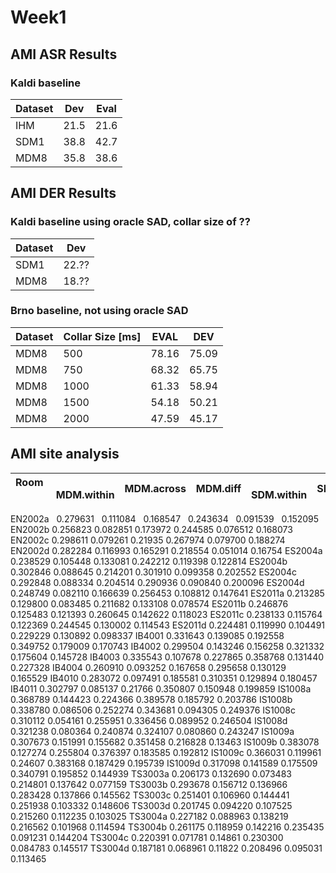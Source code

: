 # Week1

## AMI ASR Results 
### Kaldi baseline

Dataset | Dev | Eval
--------|-----|-----
IHM     | 21.5 | 21.6
SDM1    | 38.8 | 42.7
MDM8    | 35.8 | 38.6


## AMI DER Results
### Kaldi baseline using oracle SAD, collar size of ??

Dataset | Dev
--------|------
SDM1    | 22.??
MDM8    | 18.??

### Brno baseline, not using oracle SAD

Dataset | Collar Size [ms]  |	EVAL	| DEV
--------|-------------------|-------|------
MDM8    | 500	              | 78.16	| 75.09
MDM8    | 750	              | 68.32	| 65.75
MDM8    | 1000	            | 61.33	| 58.94
MDM8    | 1500	            | 54.18	| 50.21
MDM8    | 2000	            | 47.59	| 45.17


## AMI site analysis
Room   |   MDM.within | MDM.across | MDM.diff |   SDM.within | SDM.across | SDM.diff
-------|--------------|------------|----------|--------------|------------|----------
EN2002a    0.279631    0.111084    0.168547    0.243634    0.091539    0.152095
EN2002b    0.256823    0.082851    0.173972    0.244585    0.076512    0.168073
EN2002c    0.298611    0.079261    0.21935    0.267974    0.079700    0.188274
EN2002d    0.282284    0.116993    0.165291    0.218554    0.051014    0.16754
ES2004a    0.238529    0.105448    0.133081    0.242212    0.119398    0.122814
ES2004b    0.302846    0.088645    0.214201    0.301910    0.099358    0.202552
ES2004c    0.292848    0.088334    0.204514    0.290936    0.090840    0.200096
ES2004d    0.248749    0.082110    0.166639    0.256453    0.108812    0.147641
ES2011a    0.213285    0.129800    0.083485    0.211682    0.133108    0.078574
ES2011b    0.246876    0.125483    0.121393    0.260645    0.142622    0.118023
ES2011c    0.238133    0.115764    0.122369    0.244545    0.130002    0.114543
ES2011d    0.224481    0.119990    0.104491    0.229229    0.130892    0.098337
IB4001    0.331643    0.139085    0.192558    0.349752    0.179009    0.170743
IB4002    0.299504    0.143246    0.156258    0.321332    0.175604    0.145728
IB4003    0.335543    0.107678    0.227865    0.358768    0.131440    0.227328
IB4004    0.260910    0.093252    0.167658    0.295658    0.130129    0.165529
IB4010    0.283072    0.097491    0.185581    0.310351    0.129894    0.180457
IB4011    0.302797    0.085137    0.21766    0.350807    0.150948    0.199859
IS1008a    0.368789    0.144423    0.224366    0.389578    0.185792    0.203786
IS1008b    0.338780    0.086506    0.252274    0.343681    0.094305    0.249376
IS1008c    0.310112    0.054161    0.255951    0.336456    0.089952    0.246504
IS1008d    0.321238    0.080364    0.240874    0.324107    0.080860    0.243247
IS1009a    0.307673    0.151991    0.155682    0.351458    0.216828    0.13463
IS1009b    0.383078    0.127274    0.255804    0.376397    0.183585    0.192812
IS1009c    0.366031    0.119961    0.24607    0.383168    0.187429    0.195739
IS1009d    0.317098    0.141589    0.175509    0.340791    0.195852    0.144939
TS3003a    0.206173    0.132690    0.073483    0.214801    0.137642    0.077159
TS3003b    0.293678    0.156712    0.136966    0.283428    0.137866    0.145562
TS3003c    0.251401    0.106960    0.144441    0.251938    0.103332    0.148606
TS3003d    0.201745    0.094220    0.107525    0.215260    0.112235    0.103025
TS3004a    0.227182    0.088963    0.138219    0.216562    0.101968    0.114594
TS3004b    0.261175    0.118959    0.142216    0.235435    0.091231    0.144204
TS3004c    0.220391    0.071781    0.14861    0.230300    0.084783    0.145517
TS3004d    0.187181    0.068961    0.11822    0.208496    0.095031    0.113465
